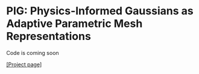 # PIG: Physics-Informed Gaussians as Adaptive Parametric Mesh Representations
Code is coming soon

[[Project page]](https://namgyukang.github.io/Physics-Informed-Gaussians/)
